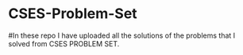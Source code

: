# CSES-Problem-Set

#In these repo I have uploaded all the solutions of the problems that I solved from CSES PROBLEM SET. 
